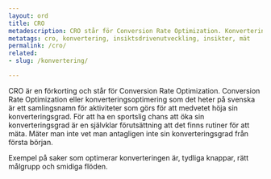 ```yaml
---
layout: ord
title: CRO
metadescription: CRO står för Conversion Rate Optimization. Konverteringsoptimering som det heter på svenska är ett samlingsnamn för aktiviteter som görs för att medvetet höja sin konverteringsgrad.
metatags: cro, konvertering, insiktsdrivenutveckling, insikter, mät
permalink: /cro/
related:
- slug: /konvertering/

---
```


CRO är en förkorting och står för Conversion Rate Optimization. Conversion Rate Optimization eller konverteringsoptimering som det heter på svenska är ett samlingsnamn för aktiviteter som görs för att medvetet höja sin konverteringsgrad. För att ha en sportslig chans att öka sin konverteringsgrad är en självklar förutsättning att det finns rutiner för att mäta. Mäter man inte vet man antagligen inte sin konverteringsgrad från första början.

Exempel på saker som optimerar konverteringen är, tydliga knappar, rätt målgrupp och smidiga flöden.  